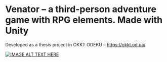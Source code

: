 # Venator – a third-person adventure game with RPG elements. Made with Unity
Developed as a thesis project in OKKT ODEKU – https://okkt.od.ua/

[![IMAGE ALT TEXT HERE](https://img.youtube.com/vi/AlEX8kSVttQ/0.jpg)](https://www.youtube.com/watch?v=AlEX8kSVttQ)

